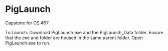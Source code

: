 # PigLaunch
Capstone for CS 467

To Launch: 
Download PigLaunch.exe and the PigLaunch_Data folder. 
Ensure that the exe and folder are housed in the same parent folder. 
Open PigLaunch.exe to run.
